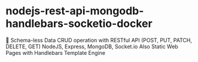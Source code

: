 # nodejs-rest-api-mongodb-handlebars-socketio-docker

🦜 Schema-less Data CRUD operation with RESTful API (POST, PUT, PATCH, DELETE, GET) NodeJS, Express, MongoDB, Socket.io Also Static Web Pages with Handlebars Template Engine
